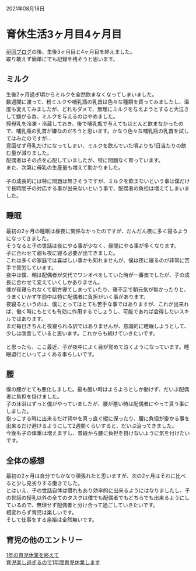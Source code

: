 2021年08月18日

# 育休生活3ヶ月目4ヶ月目

[前回ブログ](/blog/2021/06/02/childcare_leave.md)の後、生後3ヶ月目と4ヶ月目を終えました。<br>
取り敢えず簡単にでも記録を残そうと思います。<br>

## ミルク

生後2ヶ月過ぎ頃からミルクを全然飲まなくなってしまいました。<br>
数週間に渡って、粉ミルクや哺乳瓶の乳首は色々な種類を買ってみましたし、温度も変えてみましたが、どれもダメで、無理にミルクを与えようとすると大泣きして嫌がる為、ミルクを与えるのはやめました。<br>
搾母乳を冷凍・冷蔵しておき、後で哺乳瓶で与えてもほとんど飲まなかったので、哺乳瓶の乳首が嫌なのだろうと思います。かなり色々な哺乳瓶の乳首を試してはみたのですが…<br>
意図せず母乳だけになってしまい、ミルクを飲んでいた頃よりも1日当たりの飲む量が減りました。<br>
配偶者はその点を心配していましたが、特に問題なく育っています。<br>
また、次第に母乳の生産量も増えて助かりました。<br>
<br>
子の成長的には特に問題は無さそうですが、ミルクを飲まないという事は僕だけで長時間子の対応する事が出来ないという事で、配偶者の負担は増えてしまいました。<br>

## 睡眠

最初の2ヶ月の睡眠は昼夜に関係なかったのですが、だんだん夜に多く寝るようになってきました。<br>
そうなると子の世話は夜にやる事が少なく、昼間にやる事が多くなります。<br>
子に合わせて親も夜に寝る必要が出てきました。<br>
これは多くの家庭では喜ばしい事かも知れませんが、僕は夜に寝るのが非常に苦手で苦労しています。<br>
夜中は僕、朝は配偶者が交代でワンオペをしていた時が一番楽でしたが、子の成長に合わせて変えていくしかありません。<br>
僕が夜寝られなくて朝方寝てしまっていたり、寝不足で朝元気が無かったりと、うまくいかず午前中は特に配偶者に負担がいく事があります。<br>
夜寝るというのは、僕にとってはとても苦手な事ではありますが、これが出来れば、働く時にもとても有効に作用するでしょうし、可能であれば会得したいスキルではあります。<br>
まだ毎日きちんと夜寝られる訳ではありませんが、意識的に睡眠しようとして、少しは改善していると思います。これからも続けていきたいです。<br>
<br>
と思ったら、ここ最近、子が夜中によく目が覚めて泣くようになっています。睡眠退行といってよくある事らしいです。<br>

## 腰

僕の腰がとても悪化しました。最も酷い時はよろよろとしか動けず、だいぶ配偶者に負担を掛けました。<br>
子の沐浴はずっと僕がやっていましたが、腰が悪い時は配偶者にやって貰う事にしました。<br>
抱っこする時に出来るだけ背中を真っ直ぐ縦に保ったり、腰に負担が掛かる事を出来るだけ避けるようにして2週間くらいすると、だいぶ治ってきました。<br>
今後も子の体重は増えますし、普段から腰に負担を掛けないように気を付けたいです。


## 全体の感想

最初の2ヶ月は自分でもかなり頑張れたと思いますが、次の2ヶ月はそれに比べると少し見劣りする働きでした。<br>
とはいえ、子の世話自体は慣れもあり効率的に出来るようにはなりましたし、子の世話の授乳以外の全てのタスクは僕でも配偶者でもどちらでも出来るようにしているので、無理せず配偶者と分け合って過ごしていきたいです。<br>
相変わらず育児は楽しいです。<br>
そして仕事をする余裕は全然無いです。

## 育児の他のエントリー
[1年の育児休業を終えて](/blog/2022/07/18/childcare_leave.md)  
[育児楽し過ぎるので1年間育児休業します](/blog/2021/06/02/childcare_leave.md)  
